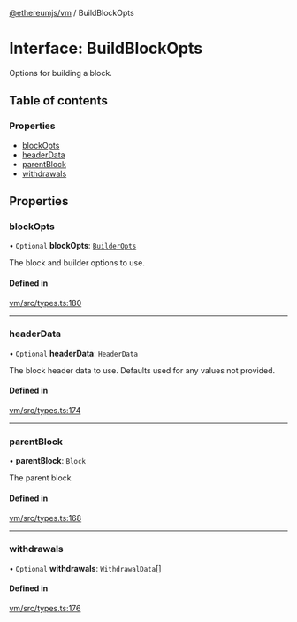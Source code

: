[@ethereumjs/vm](../README.md) / BuildBlockOpts

# Interface: BuildBlockOpts

Options for building a block.

## Table of contents

### Properties

- [blockOpts](BuildBlockOpts.md#blockopts)
- [headerData](BuildBlockOpts.md#headerdata)
- [parentBlock](BuildBlockOpts.md#parentblock)
- [withdrawals](BuildBlockOpts.md#withdrawals)

## Properties

### blockOpts

• `Optional` **blockOpts**: [`BuilderOpts`](BuilderOpts.md)

The block and builder options to use.

#### Defined in

[vm/src/types.ts:180](https://github.com/ethereumjs/ethereumjs-monorepo/blob/master/packages/vm/src/types.ts#L180)

___

### headerData

• `Optional` **headerData**: `HeaderData`

The block header data to use.
Defaults used for any values not provided.

#### Defined in

[vm/src/types.ts:174](https://github.com/ethereumjs/ethereumjs-monorepo/blob/master/packages/vm/src/types.ts#L174)

___

### parentBlock

• **parentBlock**: `Block`

The parent block

#### Defined in

[vm/src/types.ts:168](https://github.com/ethereumjs/ethereumjs-monorepo/blob/master/packages/vm/src/types.ts#L168)

___

### withdrawals

• `Optional` **withdrawals**: `WithdrawalData`[]

#### Defined in

[vm/src/types.ts:176](https://github.com/ethereumjs/ethereumjs-monorepo/blob/master/packages/vm/src/types.ts#L176)
